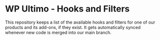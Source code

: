# WP Ultimo - Hooks and Filters

This repository keeps a list of the available hooks and filters for one of our products and its add-ons, if they exist. It gets automatically synced whenever new code is merged into our main branch.